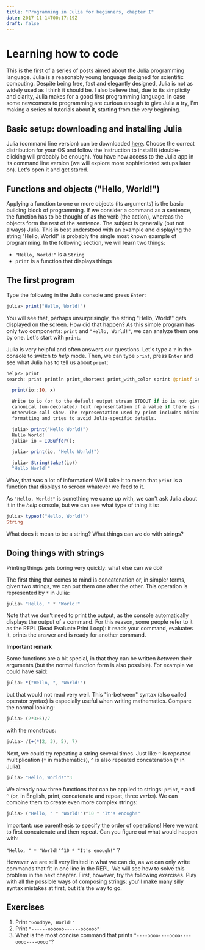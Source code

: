 ```yaml
---
title: "Programming in Julia for beginners, chapter I"
date: 2017-11-14T00:17:19Z
draft: false
---
```

# Learning how to code

This is the first of a series of posts aimed about the [Julia](https://julialang.org/) programming language. Julia is a reasonably young language designed for scientific computing. Despite being free, fast and elegantly designed, Julia is not as widely used as I think it should be. I also believe that, due to its simplicity and clarity, Julia makes for a good first programming language. In case some newcomers to programming are curious enough to give Julia a try, I'm making a series of tutorials about it, starting from the very beginning.

## Basic setup: downloading and installing Julia

Julia (command line version) can be downloaded [here](https://julialang.org/downloads/). Choose the correct distribution for your OS and follow the instruction to install it (double-clicking will probably be enough). You have now access to the Julia app in its command line version (we will explore more sophisticated setups later on). Let's open it and get stared.

## Functions and objects ("Hello, World!")

Applying a function to one or more objects (its arguments) is the basic building block of programming. If we consider a command as a sentence, the function has to be thought of as the verb (the action), whereas the objects form the rest of the sentence. The subject is generally (but not always) Julia. This is best understood with an example and displaying the string "Hello, World!" is probably the single most known example of programming. In the following section, we will learn two things:

- `"Hello, World!"` is a `String`
- `print` is a function that displays things

## The first program

Type the following in the Julia console and press `Enter`:

```julia
julia> print("Hello, World!")
```

You will see that, perhaps unsurprisingly, the string "Hello, World!" gets displayed on the screen. How did that happen? As this simple program has only two components: `print` and `"Hello, World!"`,  we can analyze them one by one. Let's start with `print`.

Julia is very helpful and often answers our questions. Let's type a `?` in the console to switch to *help* mode. Then, we can type `print`, press `Enter` and see what Julia has to tell us about `print`:

```julia
help?> print
search: print println print_shortest print_with_color sprint @printf isprint

  print(io::IO, x)

  Write to io (or to the default output stream STDOUT if io is not given) a
  canonical (un-decorated) text representation of a value if there is one,
  otherwise call show. The representation used by print includes minimal
  formatting and tries to avoid Julia-specific details.

  julia> print("Hello World!")
  Hello World!
  julia> io = IOBuffer();

  julia> print(io, "Hello World!")

  julia> String(take!(io))
  "Hello World!"


```

Wow, that was a lot of information! We'll take it to mean that `print` is a function that displays to screen whatever we feed to it.

As `"Hello, World!"` is something we came up with, we can't ask Julia about it in the *help* console, but we can see what type of thing it is:

```julia
julia> typeof("Hello, World!")
String
```

What does it mean to be a string? What things can we do with strings?

## Doing things with strings

Printing things gets boring very quickly: what else can we do?

The first thing that comes to mind is concatenation or, in simpler terms, given two strings, we can put them one after the other. This operation is represented by `*` in Julia:

```julia
julia> "Hello, " * "World!"
```

Note that we don't need to print the output, as the console automatically displays the output of a command. For this reason, some people refer to it as the REPL (Read Evaluate Print Loop): it reads your command, evaluates it, prints the answer and is ready for another command.
 <div class="boxBorder">

**Important remark**

Some functions are a bit special, in that they can be written *between* their arguments (but the normal function form is also possible). For example we could have said:

```julia
julia> *("Hello, ", "World!")
```

but that would not read very well. This "in-between" syntax (also called operator syntax) is especially useful when writing mathematics. Compare the normal looking:

```julia
julia> (2*3+5)/7
```

with the monstrous:

```julia
julia> /(+(*(2, 3), 5), 7)
```
</div>

Next, we could try repeating a string several times. Just like `^` is repeated multiplication (`*` in mathematics), `^` is also repeated concatenation (`*` in Julia).

```julia
julia> "Hello, World!"^3
```

We already now three functions that can be applied to strings: `print`, `*` and `^` (or, in English, print, concatenate and repeat, three *verbs*). We can combine them to create even more complex strings:

```julia
julia> ("Hello, " * "World!")^10 * "It's enough!"
```

Important: use parenthesis to specify the order of operations! Here we want to first concatenate and then repeat. Can you figure out what would happen with:

`"Hello, " * "World!"^10 * "It's enough!"` ?

However we are still very limited in what we can do, as we can only write commands that fit in one line in the REPL. We will see how to solve this problem in the next chapter. First, however, try the following exercises. Play with all the possible ways of composing strings: you'll make many silly syntax mistakes at first, but it's the way to go.

## Exercises

1. Print `"Goodbye, World!"`
1. Print `"------oooooo------oooooo"`
1. What is the most concise command that prints `"----oooo----oooo----oooo----oooo"`?
